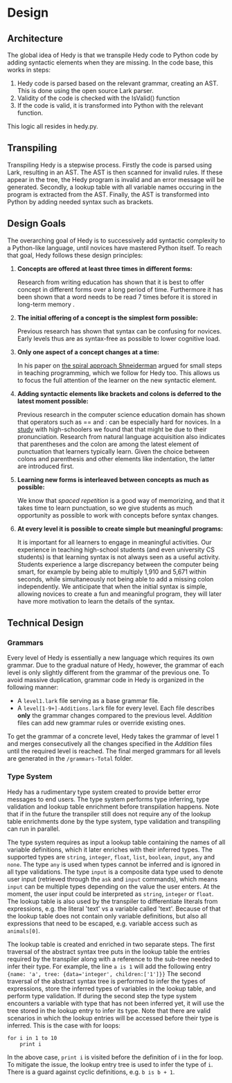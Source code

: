 Design
==============================

Architecture
------------

The global idea of Hedy is that we transpile Hedy code to Python code by adding syntactic elements when they are missing. In the code base, this works in steps:

1. Hedy code is parsed based on the relevant grammar, creating an AST. This is done using the open source Lark parser.
2. Validity of the code is checked with the IsValid() function
3. If the code is valid, it is transformed into Python with the relevant function.

This logic all resides in hedy.py.

Transpiling
------------

Transpiling Hedy is a stepwise process. Firstly the code is parsed using Lark, resulting in an AST. The AST is then scanned for invalid rules. If these appear in the tree, the Hedy program is invalid and an error message will be generated. Secondly, a lookup table with all variable names occuring in the program is extracted from the AST. Finally, the AST is transformed into Python by adding needed syntax such as brackets.


Design Goals
------------

The overarching goal of Hedy is to successively add syntactic complexity to a Python-like language, until novices have mastered Python itself. To reach that goal, Hedy follows these design principles:

1.  **Concepts are offered at least three times in different forms:**

    Research from writing education has shown that it is best to offer concept in different forms over a long period of
    time. Furthermore it has been shown that a word needs to be read 7
    times before it is stored in long-term
    memory .

2.  **The initial offering of a concept is the simplest form possible:**

    Previous research has shown that syntax can be confusing for
    novices. Early levels thus are as syntax-free as possible to lower cognitive load.

3.  **Only one aspect of a concept changes at a time:**

    In his paper on [the spiral approach Shneiderman](https://www.sciencedirect.com/science/article/pii/0360131577900082) argued for small steps in teaching programming, which we follow for Hedy too. This allows us to focus the full attention of the learner on the new     syntactic element.

4.  **Adding syntactic elements like brackets and colons is deferred to the latest moment possible:**

    Previous research in the computer
    science education domain has shown that operators such as == and : can be especially hard for novices. In a [study](https://www.felienne.com/archives/5947) with high-schoolers we found that that might be due to their pronunciation. Research from natural language acquisition also indicates that parentheses and the
    colon are among the latest element of punctuation that learners
    typically learn. Given the choice between
    colons and parenthesis and other elements like indentation, the
    latter are introduced first.

5.  **Learning new forms is interleaved between concepts as much as possible:**

    We know that *spaced repetition* is a
    good way of memorizing, and that it takes time to learn punctuation,
    so we give students as much opportunity as possible to work with
    concepts before syntax changes.

6.  **At every level it is possible to create simple but meaningful
    programs:**

    It is important for all learners to engage in meaningful
    activities. Our experience in teaching
    high-school students (and even university CS students) is that
    learning syntax is not always seen as a useful activity. Students
    experience a large discrepancy between the computer being smart, for
    example by being able to multiply 1,910 and 5,671 within seconds,
    while simultaneously not being able to add a missing colon
    independently. We anticipate that when the initial syntax is simple,
    allowing novices to create a fun and meaningful program, they will
    later have more motivation to learn the details of the syntax.


Technical Design
----------------

### Grammars

Every level of Hedy is essentially a new language which requires its own grammar. Due to the gradual nature of Hedy,
however, the grammar of each level is only slightly different from the grammar of the previous one. To avoid massive
duplication, grammar code in Hedy is organized in the following manner:

* A `level1.lark` file serving as a base grammar file.
* A `level[1-9+]-Additions.lark` file for every level. Each file describes **only** the grammar changes compared to the
previous level. *Addition* files can add new grammar rules or override existing ones.

To get the grammar of a concrete level, Hedy takes the grammar of level 1 and merges consecutively all the changes
specified in the *Addition* files until the required level is reached. The final merged grammars for all levels
are generated in the `/grammars-Total` folder.

### Type System

Hedy has a rudimentary type system created to provide better error messages to end users. The
type system performs type inferring, type validation and lookup table enrichment before transpilation happens.
Note that if in the future the transpiler still does not require any of the lookup table enrichments done by the type
system, type validation and transpiling can run in parallel.

The type system requires as input a lookup table containing the names of all variable definitions, which it later
enriches with their inferred types. The supported types are `string`, `integer`, `float`, `list`, `boolean`, `input`,
`any` and `none`. The type `any` is used when types cannot be inferred and is ignored in all type validations. The type
`input` is a composite data type used to denote user input (retrieved through the `ask` and `input` commands), which
means `input` can be multiple types depending on the value the user enters. At the moment, the user input could be
interpreted as `string`, `integer` or `float`. The lookup table is also used by the transpiler to differentiate literals
from expressions, e.g. the literal 'text' vs a variable called 'text'. Because of that the lookup table does not contain
only variable definitions, but also all expressions that need to be escaped, e.g. variable access such as `animals[0]`.

The lookup table is created and enriched in two separate steps. The first traversal of the abstract syntax tree puts in
the lookup table the entries required by the transpiler along with a reference to the sub-tree needed to infer their 
type. For example, the line `a is 1` will add the following entry `{name: 'a', tree: {data='integer', children:['1']}}`
The second traversal of the abstract syntax tree is performed to infer the types of expressions, store the inferred 
types of variables in the lookup table, and perform type validation. If during the second step the type system 
encounters a variable with type that has not been inferred yet, it will use the tree stored in the lookup entry to infer
its type. Note that there are valid scenarios in which the lookup entries will be accessed before their type is inferred. 
This is the case with for loops:

    for i in 1 to 10
        print i

In the above case, `print i` is visited before the definition of i in the for loop. To mitigate the issue, the lookup
entry tree is used to infer the type of `i`. There is a guard against cyclic definitions, e.g. `b is b + 1`. 
